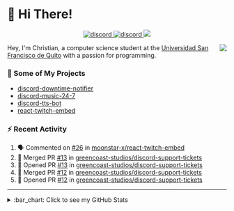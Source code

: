 # :wave: Hi There!

<p align="center">
  <a href="https://discord.gg/mhj3Zsv">
    <img alt="discord" src="https://img.shields.io/discord/730998659008823296.svg?label=&logo=discord&logoColor=ffffff&color=7389D8&labelColor=6A7EC2"/>
  </a>
  <a href="https://twitter.com/moonstar_x99">
    <img alt="discord" src="https://img.shields.io/twitter/follow/moonstar_x99?label=Follow%20Me%21&style=social"/>
  </a>
  <a href="https://badges.pufler.dev">
    <img src="https://badges.pufler.dev/visits/moonstar-x/moonstar-x?style=flat&logo=github">
  </a>
</p>

<img align="right" src="https://media.tenor.com/images/cb8fb20986aac7eef75c8ce6bc3997c0/tenor.gif" />

Hey, I'm Christian, a computer science student at the [Universidad San Francisco de Quito](http://www.usfq.edu.ec/Paginas/Inicio.aspx) with a passion for programming.

### :rocket: Some of My Projects

* [discord-downtime-notifier](https://github.com/moonstar-x/discord-downtime-notifier)
* [discord-music-24-7](https://github.com/moonstar-x/discord-music-24-7)
* [discord-tts-bot](https://github.com/moonstar-x/discord-tts-bot)
* [react-twitch-embed](https://github.com/moonstar-x/react-twitch-embed)

### :zap: Recent Activity

<!--START_SECTION:activity-->
1. 🗣 Commented on [#26](https://github.com/moonstar-x/react-twitch-embed/issues/26) in [moonstar-x/react-twitch-embed](https://github.com/moonstar-x/react-twitch-embed)
2. 🎉 Merged PR [#13](https://github.com/greencoast-studios/discord-support-tickets/pull/13) in [greencoast-studios/discord-support-tickets](https://github.com/greencoast-studios/discord-support-tickets)
3. 💪 Opened PR [#13](https://github.com/greencoast-studios/discord-support-tickets/pull/13) in [greencoast-studios/discord-support-tickets](https://github.com/greencoast-studios/discord-support-tickets)
4. 🎉 Merged PR [#12](https://github.com/greencoast-studios/discord-support-tickets/pull/12) in [greencoast-studios/discord-support-tickets](https://github.com/greencoast-studios/discord-support-tickets)
5. 💪 Opened PR [#12](https://github.com/greencoast-studios/discord-support-tickets/pull/12) in [greencoast-studios/discord-support-tickets](https://github.com/greencoast-studios/discord-support-tickets)
<!--END_SECTION:activity-->

---

<details>
  <summary>
    :bar_chart: Click to see my GitHub Stats
  </summary>
  <p align="center">
    <br>
    <img alt="GitHub Stats" src="https://github-readme-stats.vercel.app/api?username=moonstar-x&count_private=true&show_icons=true&theme=dracula" />
    <br>
    <img alt="GitHub Top Languages" src="https://github-readme-stats.vercel.app/api/top-langs/?username=moonstar-x&layout=compact&theme=dracula" />
  </p>
</details>
